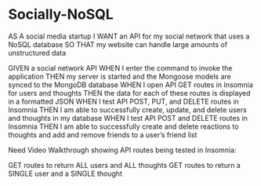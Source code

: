 # Socially-NoSQL

AS A social media startup
I WANT an API for my social network that uses a NoSQL database
SO THAT my website can handle large amounts of unstructured data

GIVEN a social network API
WHEN I enter the command to invoke the application
THEN my server is started and the Mongoose models are synced to the MongoDB database
WHEN I open API GET routes in Insomnia for users and thoughts
THEN the data for each of these routes is displayed in a formatted JSON
WHEN I test API POST, PUT, and DELETE routes in Insomnia
THEN I am able to successfully create, update, and delete users and thoughts in my database
WHEN I test API POST and DELETE routes in Insomnia
THEN I am able to successfully create and delete reactions to thoughts and add and remove friends to a user’s friend list

Need Video Walkthrough showing API routes being tested in Insomnia:

GET routes to return ALL users and ALL thoughts
GET routes to return a SINGLE user and a SINGLE thought
